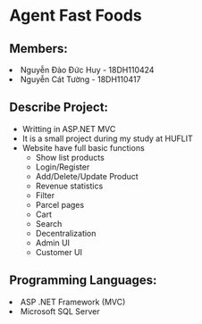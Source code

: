 # Agent Fast Foods
## Members:
<li> Nguyễn Đào Đức Huy - 18DH110424 </li>
<li> Nguyễn Cát Tường - 18DH110417 </li>

## Describe Project:
<ul>
<li> Writting in ASP.NET MVC </li>
<li> It is a small project during my study at HUFLIT </li>
<li> Website have full basic functions 
  <ul>
    <li> Show list products </li>
  <li> Login/Register </li>
  <li> Add/Delete/Update Product </li>
  <li> Revenue statistics </li>
  <li> Filter </li>
  <li> Parcel pages </li>
  <li> Cart </li>
  <li> Search </li>
  <li> Decentralization </li>
  <li> Admin UI </li>
  <li> Customer UI </li>
  </ul>
</li>
</ul>

## Programming Languages:
<li> ASP .NET Framework (MVC) </li>
<li> Microsoft SQL Server </li>
